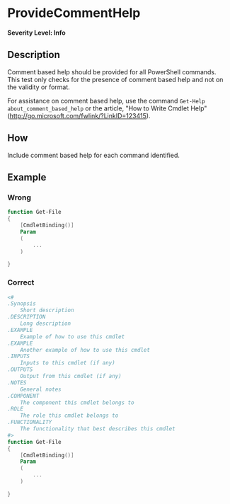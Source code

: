# ProvideCommentHelp
**Severity Level: Info**

## Description
Comment based help should be provided for all PowerShell commands. This test only checks for the presence of comment based help and not on the validity or format.

For assistance on comment based help, use the command ```Get-Help about_comment_based_help``` or the article, "How to Write Cmdlet Help" (http://go.microsoft.com/fwlink/?LinkID=123415).

## How
Include comment based help for each command identified.

## Example
### Wrong
``` PowerShell
function Get-File
{
    [CmdletBinding()]
    Param
    (
        ...
    )

}
```

### Correct
``` PowerShell
<#
.Synopsis
    Short description
.DESCRIPTION
    Long description
.EXAMPLE
    Example of how to use this cmdlet
.EXAMPLE
    Another example of how to use this cmdlet
.INPUTS
    Inputs to this cmdlet (if any)
.OUTPUTS
    Output from this cmdlet (if any)
.NOTES
    General notes
.COMPONENT
    The component this cmdlet belongs to
.ROLE
    The role this cmdlet belongs to
.FUNCTIONALITY
    The functionality that best describes this cmdlet
#>
function Get-File
{
    [CmdletBinding()]
    Param
    (
        ...
    )

}
```
